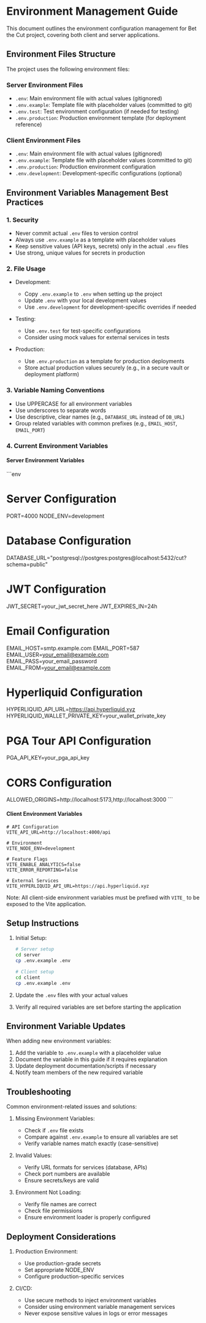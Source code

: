 # Environment Management Guide

This document outlines the environment configuration management for Bet the Cut project, covering both client and server applications.

## Environment Files Structure

The project uses the following environment files:

### Server Environment Files

- `.env`: Main environment file with actual values (gitignored)
- `.env.example`: Template file with placeholder values (committed to git)
- `.env.test`: Test environment configuration (if needed for testing)
- `.env.production`: Production environment template (for deployment reference)

### Client Environment Files

- `.env`: Main environment file with actual values (gitignored)
- `.env.example`: Template file with placeholder values (committed to git)
- `.env.production`: Production environment configuration
- `.env.development`: Development-specific configurations (optional)

## Environment Variables Management Best Practices

### 1. Security

- Never commit actual `.env` files to version control
- Always use `.env.example` as a template with placeholder values
- Keep sensitive values (API keys, secrets) only in the actual `.env` files
- Use strong, unique values for secrets in production

### 2. File Usage

- Development:

  - Copy `.env.example` to `.env` when setting up the project
  - Update `.env` with your local development values
  - Use `.env.development` for development-specific overrides if needed

- Testing:

  - Use `.env.test` for test-specific configurations
  - Consider using mock values for external services in tests

- Production:
  - Use `.env.production` as a template for production deployments
  - Store actual production values securely (e.g., in a secure vault or deployment platform)

### 3. Variable Naming Conventions

- Use UPPERCASE for all environment variables
- Use underscores to separate words
- Use descriptive, clear names (e.g., `DATABASE_URL` instead of `DB_URL`)
- Group related variables with common prefixes (e.g., `EMAIL_HOST`, `EMAIL_PORT`)

### 4. Current Environment Variables

#### Server Environment Variables

\`\`\`env

# Server Configuration

PORT=4000
NODE_ENV=development

# Database Configuration

DATABASE_URL="postgresql://postgres:postgres@localhost:5432/cut?schema=public"

# JWT Configuration

JWT_SECRET=your_jwt_secret_here
JWT_EXPIRES_IN=24h

# Email Configuration

EMAIL_HOST=smtp.example.com
EMAIL_PORT=587
EMAIL_USER=your_email@example.com
EMAIL_PASS=your_email_password
EMAIL_FROM=your_email@example.com

# Hyperliquid Configuration

HYPERLIQUID_API_URL=https://api.hyperliquid.xyz
HYPERLIQUID_WALLET_PRIVATE_KEY=your_wallet_private_key

# PGA Tour API Configuration

PGA_API_KEY=your_pga_api_key

# CORS Configuration

ALLOWED_ORIGINS=http://localhost:5173,http://localhost:3000
\`\`\`

#### Client Environment Variables

```env
# API Configuration
VITE_API_URL=http://localhost:4000/api

# Environment
VITE_NODE_ENV=development

# Feature Flags
VITE_ENABLE_ANALYTICS=false
VITE_ERROR_REPORTING=false

# External Services
VITE_HYPERLIQUID_API_URL=https://api.hyperliquid.xyz
```

Note: All client-side environment variables must be prefixed with `VITE_` to be exposed to the Vite application.

## Setup Instructions

1. Initial Setup:

   ```bash
   # Server setup
   cd server
   cp .env.example .env

   # Client setup
   cd client
   cp .env.example .env
   ```

2. Update the `.env` files with your actual values

3. Verify all required variables are set before starting the application

## Environment Variable Updates

When adding new environment variables:

1. Add the variable to `.env.example` with a placeholder value
2. Document the variable in this guide if it requires explanation
3. Update deployment documentation/scripts if necessary
4. Notify team members of the new required variable

## Troubleshooting

Common environment-related issues and solutions:

1. Missing Environment Variables:

   - Check if `.env` file exists
   - Compare against `.env.example` to ensure all variables are set
   - Verify variable names match exactly (case-sensitive)

2. Invalid Values:

   - Verify URL formats for services (database, APIs)
   - Check port numbers are available
   - Ensure secrets/keys are valid

3. Environment Not Loading:
   - Verify file names are correct
   - Check file permissions
   - Ensure environment loader is properly configured

## Deployment Considerations

1. Production Environment:

   - Use production-grade secrets
   - Set appropriate NODE_ENV
   - Configure production-specific services

2. CI/CD:
   - Use secure methods to inject environment variables
   - Consider using environment variable management services
   - Never expose sensitive values in logs or error messages
